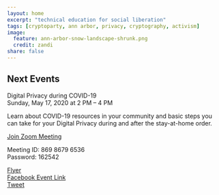 ```yaml
---
layout: home
excerpt: "technical education for social liberation"
tags: [cryptoparty, ann arbor, privacy, cryptography, activism]
image:
  feature: ann-arbor-snow-landscape-shrunk.png
  credit: zandi
share: false
---
```


## Next Events
Digital Privacy during COVID-19 <br />
Sunday, May 17, 2020 at 2 PM – 4 PM <br />
<p>Learn about COVID-19 resources in your community and basic steps you can take for your Digital Privacy during and after the stay-at-home order.</p>

[Join Zoom Meeting](https://us02web.zoom.us/j/86986796536?pwd=TzJiUW1IOVhyN0tUTmRscWtIeW9mQT09)

<p>Meeting ID: 869 8679 6536 <br />
Password: 162542</p>

[Flyer][Flyer] <br />
[Facebook Event Link][Facebook Event Link] <br />
[Tweet][Tweet]


[aha]: http://www.allhandsactive.org/
[aadl]: https://aadl.org/
[TinkerTech]: http://tinkertech.io

[Flyer]: https://docs.google.com/document/d/1_hbw-FhBaH2uRaJJJP897y9NDh0P5kM7RoWeq3FXPE4/edit?usp=sharing

[Facebook Event Link]: https://www.facebook.com/events/1176247389422529/
[Tweet]: https://twitter.com/CryptopartyAA/status/1258613816822239232

[facebookevent]: https://www.facebook.com/events/140211433332985/
[aadlevent]: https://aadl.org/internetsownboy
